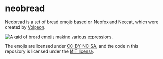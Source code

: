 # neobread

Neobread is a set of bread emojis based on Neofox and Neocat, which were created
by [Volpeon](https://volpeon.ink/emojis/).

![A grid of bread emojis making various expressions.](https://github.com/olivvybee/neobread/releases/latest/download/preview.png)

The emojis are licensed under
[CC-BY-NC-SA](https://creativecommons.org/licenses/by-nc-sa/4.0/), and the code
in this repository is licensed under the
[MIT license](https://opensource.org/license/mit).

